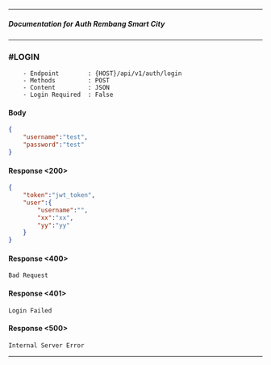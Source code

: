 _________________________________
##### Documentation for Auth Rembang Smart City
_________________________________

### #LOGIN

```
    - Endpoint        : {HOST}/api/v1/auth/login
    - Methods         : POST
    - Content         : JSON
    - Login Required  : False
```

#### Body

```json
{
    "username":"test",
    "password":"test"
}
```
#### Response <200>
```json
{
    "token":"jwt_token",
    "user":{
        "username":"",
        "xx":"xx",
        "yy":"yy"
    }
}
```
#### Response <400>
    Bad Request

#### Response <401>
    Login Failed

#### Response <500>
    Internal Server Error

_____________________________________________
